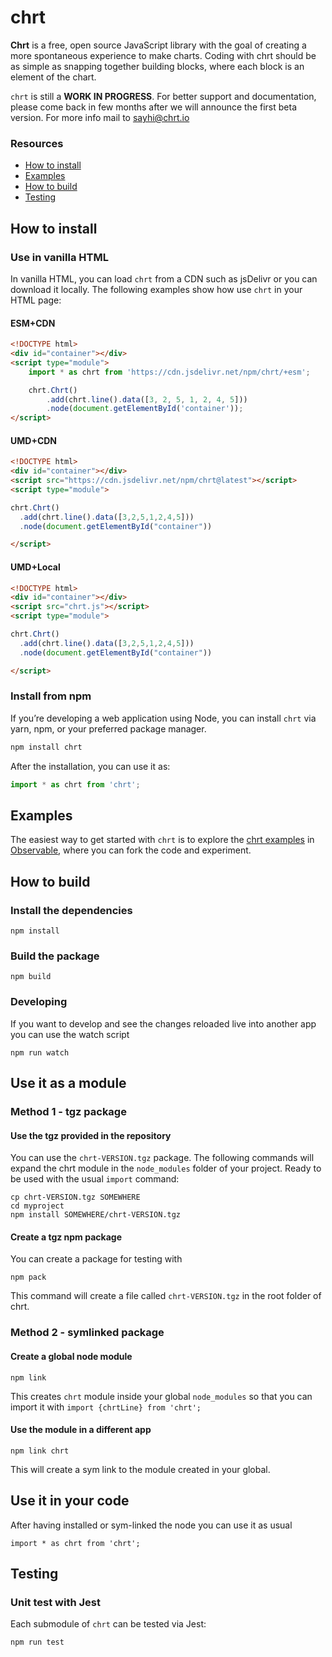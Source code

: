 # chrt
**Chrt** is a free, open source JavaScript library with the goal of creating a more spontaneous experience to make charts. Coding with chrt should be as simple as snapping together building blocks, where each block is an element of the chart.

`chrt` is still a **WORK IN PROGRESS**. For better support and documentation, please come back in few months after we will announce the first beta version. For more info mail to sayhi@chrt.io

### Resources
- [How to install](#how-to-install)
- [Examples](#examples)
- [How to build](#how-to-build)
- [Testing](#testing)

## How to install

### Use in vanilla HTML
In vanilla HTML, you can load `chrt` from a CDN such as jsDelivr or you can download it locally. The following examples show how use `chrt` in your HTML page:

#### ESM+CDN
```html
<!DOCTYPE html>
<div id="container"></div>
<script type="module">
    import * as chrt from 'https://cdn.jsdelivr.net/npm/chrt/+esm';

    chrt.Chrt()
        .add(chrt.line().data([3, 2, 5, 1, 2, 4, 5]))
        .node(document.getElementById('container'));
</script>
```

#### UMD+CDN
```html
<!DOCTYPE html>
<div id="container"></div>
<script src="https://cdn.jsdelivr.net/npm/chrt@latest"></script>
<script type="module">

chrt.Chrt()
  .add(chrt.line().data([3,2,5,1,2,4,5]))
  .node(document.getElementById("container"))

</script>
```

#### UMD+Local
```html
<!DOCTYPE html>
<div id="container"></div>
<script src="chrt.js"></script>
<script type="module">

chrt.Chrt()
  .add(chrt.line().data([3,2,5,1,2,4,5]))
  .node(document.getElementById("container"))

</script>
```

### Install from npm
If you’re developing a web application using Node, you can install `chrt` via yarn, npm, or your preferred package manager.
```bash
npm install chrt
```

After the installation, you can use it as:
```javascript
import * as chrt from 'chrt';
```

## Examples
The easiest way to get started with `chrt` is to explore the [chrt examples](https://observablehq.com/collection/@chrt/chrt) in [Observable](https://observablehq.com/@chrt), where you can fork the code and experiment.

## How to build

###  Install the dependencies
```
npm install
```

###  Build the package
```
npm build
```
### Developing
If you want to develop and see the changes reloaded live into another app you can use the watch script
```
npm run watch
```

## Use it as a module

### Method 1 - tgz package

#### Use the tgz provided in the repository
You can use the `chrt-VERSION.tgz` package. The following commands will expand the chrt module in the `node_modules` folder of your project. Ready to be used with the usual `import` command:
```
cp chrt-VERSION.tgz SOMEWHERE
cd myproject
npm install SOMEWHERE/chrt-VERSION.tgz
```

#### Create a tgz npm package
You can create a package for testing with
```
npm pack
```
This command will create a file called `chrt-VERSION.tgz` in the root folder of chrt.

### Method 2 - symlinked package

####  Create a global node module
```
npm link
```
This creates `chrt` module inside your global `node_modules` so that you can import it with `import {chrtLine} from 'chrt';`

####  Use the module in a different app
```
npm link chrt
```
This will create a sym link to the module created in your global.

## Use it in your code
After having installed or sym-linked the node you can use it as usual
```
import * as chrt from 'chrt';
```


## Testing

### Unit test with Jest
Each submodule of `chrt` can be tested via Jest:
```
npm run test
```
